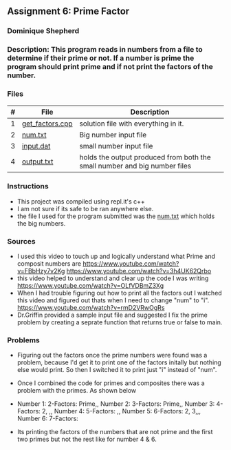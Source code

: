 ## Assignment 6: Prime Factor
### Dominique Shepherd

### Description: This program reads in numbers from a file to determine if their prime or not. If a number is prime the program should print prime and if not print the factors of the number.

### Files

|   #   | File                       | Description                                                |
| :---: | -------------------------- | ---------------------------------------------------------- |
|   1   | [get_factors.cpp](./get_factors.cpp)     | solution file with everything in it.                         |
|   2   | [num.txt](./num.txt)|Big number input file  |
|   3   | [input.dat](./input.dat)| small number input file      |
|   4   | [output.txt](./output.txt)| holds the output produced from both the small number and big number files      |


### Instructions

- This project was compiled using repl.it's c++
- I am not sure if its safe to be ran anywhere else.
- the file I used for the program submitted was the [num.txt](./num.txt) which holds the big numbers. 
### Sources
- I used this video to touch up and logically understand what Prime and composit numbers are
https://www.youtube.com/watch?v=FBbHzy7v2Kg
https://www.youtube.com/watch?v=3h4UK62Qrbo
 - this video helped to understand and clear up the code I was writing
 https://www.youtube.com/watch?v=OLfVDBmZ3Xg
 - When I had trouble figuring out how to print all the factors out I watched this video and figured out thats when I need to change "num" to "i".
https://www.youtube.com/watch?v=rmD2VRwOgRs
- Dr.Griffin provided a sample input file and suggested I fix the prime problem by creating a seprate function that returns true or false to main.
### Problems
- Figuring out the factors once the prime numbers were found was a problem, because I'd get it to print one of the factors
  initally but nothing else would print. So then I switched it to print just "i" instead of "num".
  
 - Once I combined the code for primes and composites there was a problem with the primes. As shown below
- Number 1: 2-Factors:  Prime,,
  Number 2: 3-Factors:  Prime,,
  Number 3: 4-Factors:  2,   ,,
  Number 4: 5-Factors:       ,,
  Number 5: 6-Factors:  2, 3,,,
  Number 6: 7-Factors: 

- Its printing the factors of the numbers that are not prime and the first two primes but not the rest like for number 4 & 6.
